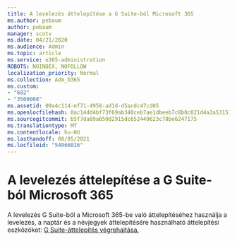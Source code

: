 ```yaml
---
title: A levelezés áttelepítése a G Suite-ból Microsoft 365
ms.author: pebaum
author: pebaum
manager: scotv
ms.date: 04/21/2020
ms.audience: Admin
ms.topic: article
ms.service: o365-administration
ROBOTS: NOINDEX, NOFOLLOW
localization_priority: Normal
ms.collection: Adm_O365
ms.custom:
- "682"
- "3500008"
ms.assetid: 09a4c114-ef71-4958-ad1d-d5acdc47cd05
ms.openlocfilehash: 8ac14dd4bf73f69ab340ceb7ae1dbeeb7c8b8c021d4a3a53151ab8c62eb268f8
ms.sourcegitcommit: b5f7da89a650d2915dc652449623c78be6247175
ms.translationtype: MT
ms.contentlocale: hu-HU
ms.lasthandoff: 08/05/2021
ms.locfileid: "54066016"
---
```

# <a name="migrate-email-from-g-suite-to-microsoft-365"></a>A levelezés áttelepítése a G Suite-ból Microsoft 365

A levelezés G Suite-ból a Microsoft 365-be való áttelepítéséhez használja a levelezés, a naptár és a névjegyek áttelepítésére használható áttelepítési eszközöket: [G Suite-áttelepítés végrehajtása.](https://docs.microsoft.com/Exchange/mailbox-migration/perform-g-suite-migration)
  